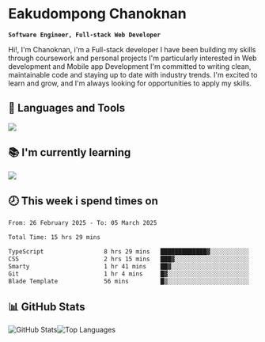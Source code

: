 # Eakudompong Chanoknan

**`Software Engineer, Full-stack Web Developer`**

<p>Hi!, I'm Chanoknan, i'm a Full-stack developer I have been building my skills
through coursework and personal projects I'm particularly interested in Web development
and Mobile app Development I'm committed to writing clean, maintainable
code and staying up to date with industry trends. I'm excited to learn
and grow, and I'm always looking for opportunities to apply my skills.</p>

## 🔧 Languages and Tools

  <a href="https://skillicons.dev">
    <img src="https://skillicons.dev/icons?i=typescript,javascript,html,css,php,java,python,laravel,nodejs,mongodb,react,nextjs,tailwind,mysql,planetscale,postgres,firebase&perline=9" />
  </a>
  
## 📚 I'm currently learning
  <a href="https://skillicons.dev">
    <img src="https://skillicons.dev/icons?i=go,rust,kotlin,androidstudio,graphql,docker,kubernetes,gcp,aws" />
  </a>

## 🕗 This week i spend times on

<!--START_SECTION:waka-->

```txt
From: 26 February 2025 - To: 05 March 2025

Total Time: 15 hrs 29 mins

TypeScript                 8 hrs 29 mins   █████████████▓░░░░░░░░░░░   54.20 %
CSS                        2 hrs 15 mins   ███▓░░░░░░░░░░░░░░░░░░░░░   14.43 %
Smarty                     1 hr 41 mins    ██▓░░░░░░░░░░░░░░░░░░░░░░   10.83 %
Git                        1 hr 4 mins     █▓░░░░░░░░░░░░░░░░░░░░░░░   06.85 %
Blade Template             56 mins         █▒░░░░░░░░░░░░░░░░░░░░░░░   05.97 %
```

<!--END_SECTION:waka-->

## 📊 GitHub Stats

<p style="display: flex">
  <img alt="GitHub Stats" src="https://github-readme-stats.vercel.app/api?username=EC-9624&show_icons=true&theme=gruvbox&count_private=true"/>
  <img alt="Top Languages" src="https://github-readme-stats.vercel.app/api/top-langs/?username=EC-9624&layout=compact&theme=gruvbox" />  
</p>
